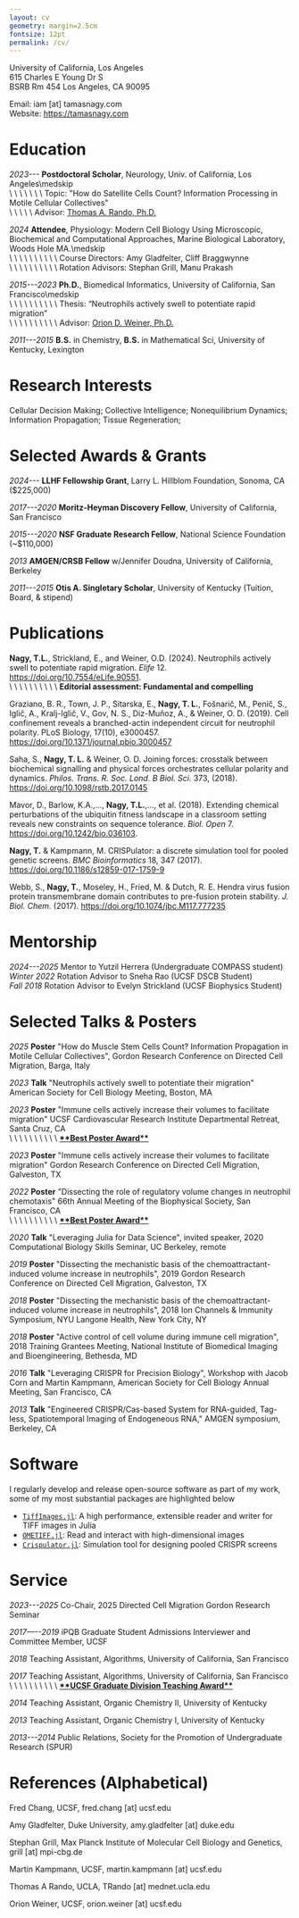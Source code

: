 ```yaml
---
layout: cv
geometry: margin=2.5cm
fontsize: 12pt
permalink: /cv/
---
```


University of California, Los Angeles \
615 Charles E Young Dr S\
BSRB Rm 454
Los Angeles, CA 90095


Email: iam [at] tamasnagy.com\
Website: <https://tamasnagy.com>


# Education

*2023---* **Postdoctoral Scholar**, Neurology, Univ. of
California, Los Angeles\medskip\
\ \ \ \ \ \ \ Topic: "How do Satellite Cells Count? Information Processing in Motile Cellular Collectives"\
\ \ \ \ \ Advisor: [Thomas A. Rando, Ph.D.](https://randolab.healthsciences.ucla.edu/)

*2024* **Attendee**, Physiology: Modern Cell Biology Using Microscopic, Biochemical and Computational Approaches\, Marine Biological Laboratory, Woods Hole MA.\medskip\
\ \ \ \ \ \ \ \ \ \ Course Directors: Amy Gladfelter, Cliff Braggwynne\
\ \ \ \ \ \ \ \ \ \ Rotation Advisors: Stephan Grill, Manu Prakash

*2015---2023*    **Ph.D.**, Biomedical Informatics, University of
California, San Francisco\medskip\
\ \ \ \ \ \ \ \ \ \ Thesis: “Neutrophils actively swell to potentiate rapid migration”\
\ \ \ \ \ \ \ \ \ \ Advisor: [Orion D. Weiner, Ph.D.](https://weinerlab.com)

*2011---2015* **B.S.** in Chemistry, **B.S.** in Mathematical Sci, University of
Kentucky, Lexington


# Research Interests

Cellular Decision Making; Collective Intelligence; Nonequilibrium Dynamics; Information Propagation; Tissue Regeneration;


# Selected Awards & Grants

*2024---* **LLHF Fellowship Grant**, Larry L. Hillblom Foundation, Sonoma, CA ($225,000)

*2017---2020* **Moritz-Heyman Discovery Fellow**, University of California, San Francisco

*2015---2020* **NSF Graduate Research Fellow**, National Science Foundation (~$110,000)

*2013* **AMGEN/CRSB Fellow** w/Jennifer Doudna, University of California, Berkeley

*2011---2015* **Otis A. Singletary Scholar**, University of Kentucky (Tuition, Board, & stipend)


# Publications

**Nagy, T.L.**, Strickland, E., and Weiner, O.D. (2024). Neutrophils actively swell to potentiate
rapid migration. *Elife* 12. <https://doi.org/10.7554/eLife.90551>.\
\ \ \ \ \ \ \ \ \ \ **Editorial assessment: Fundamental and compelling**

Graziano, B. R., Town, J. P., Sitarska, E., **Nagy, T. L.**, Fošnarič, M., Penič, S., 
Iglič, A., Kralj-Iglič, V., Gov, N. S., Diz-Muñoz, A., & Weiner, O. D. (2019). Cell 
confinement reveals a branched-actin independent circuit for neutrophil polarity. 
PLoS Biology, 17(10), e3000457. <https://doi.org/10.1371/journal.pbio.3000457>

Saha, S., **Nagy, T. L.** & Weiner, O. D. Joining forces: crosstalk between
biochemical signalling and physical forces orchestrates cellular polarity and
dynamics. *Philos. Trans. R. Soc. Lond. B Biol. Sci.* 373, (2018). <https://doi.org/10.1098/rstb.2017.0145>

Mavor, D., Barlow, K.A.,..., **Nagy, T.L.**,..., et al. (2018). Extending chemical perturbations
of the ubiquitin fitness landscape in a classroom setting reveals new constraints on sequence
tolerance. *Biol. Open* 7. <https://doi.org/10.1242/bio.036103>.

**Nagy, T.** & Kampmann, M. CRISPulator: a discrete simulation tool for pooled 
genetic screens. *BMC Bioinformatics* 18, 347 (2017). <https://doi.org/10.1186/s12859-017-1759-9>

Webb, S., **Nagy, T.**, Moseley, H., Fried, M. & Dutch, R. E. Hendra virus 
fusion protein transmembrane domain contributes to pre-fusion protein stability. 
*J. Biol. Chem.* (2017). <https://doi.org/10.1074/jbc.M117.777235>


# Mentorship

*2024---2025* Mentor to Yutzil Herrera (Undergraduate COMPASS student)\
*Winter 2022* Rotation Advisor to Sneha Rao (UCSF DSCB Student)\
*Fall 2018* Rotation Advisor to Evelyn Strickland (UCSF Biophysics Student)

# Selected Talks & Posters

*2025* **Poster** "How do Muscle Stem Cells Count? Information Propagation
in Motile Cellular Collectives", Gordon Research Conference on Directed Cell Migration, Barga, Italy

*2023* **Talk** "Neutrophils actively swell to potentiate their migration"
American Society for Cell Biology Meeting, Boston, MA

*2023* **Poster** "Immune cells actively increase their volumes to facilitate migration"
UCSF Cardiovascular Research Institute Departmental Retreat, Santa Cruz, CA\
\ \ \ \ \ \ \ \ \ \ [**\*\*Best Poster Award\*\***](a)

*2023* **Poster** "Immune cells actively increase their volumes to facilitate migration"
Gordon Research Conference on Directed Cell Migration, Galveston, TX

*2022* **Poster** "Dissecting the role of regulatory volume changes in neutrophil chemotaxis"
66th Annual Meeting of the Biophysical Society, San Francisco, CA\
\ \ \ \ \ \ \ \ \ \ [**\*\*Best Poster Award\*\***](a)

*2020* **Talk** "Leveraging Julia for Data Science", invited speaker, 2020 Computational Biology 
Skills Seminar, UC Berkeley, remote

*2019* **Poster** "Dissecting the mechanistic basis of the chemoattractant-induced volume
increase in neutrophils", 2019 Gordon Research Conference on Directed Cell 
Migration, Galveston, TX

*2018* **Poster** "Dissecting the mechanistic basis of the chemoattractant-induced volume
increase in neutrophils", 2018 Ion Channels & Immunity Symposium, NYU Langone
Health, New York City, NY

*2018* **Poster** "Active control of cell volume during immune cell migration", 2018
Training Grantees Meeting, National Institute of Biomedical Imaging and
Bioengineering, Bethesda, MD

*2016* **Talk** "Leveraging CRISPR for Precision Biology", Workshop with Jacob Corn and
Martin Kampmann, American Society for Cell Biology Annual Meeting, San Francisco,
CA

*2013* **Talk** "Engineered CRISPR/Cas-based System for RNA-guided, Tag-less,
Spatiotemporal Imaging of Endogeneous RNA," AMGEN symposium, Berkeley, CA

# Software

I regularly develop and release open-source software as part of my work, some of my most
substantial packages are highlighted below

- [`TiffImages.jl`](https://github.com/tlnagy/TiffImages.jl): A high performance, extensible 
reader and writer for TIFF images in Julia
- [`OMETIFF.jl`](https://github.com/tlnagy/OMETIFF.jl): Read and interact with
  high-dimensional images
- [`Crispulator.jl`](https://github.com/tlnagy/Crispulator.jl): Simulation tool
  for designing pooled CRISPR screens

# Service

*2023---2025* Co-Chair, 2025 Directed Cell Migration Gordon Research Seminar

*2017—--2019* iPQB Graduate Student Admissions Interviewer and Committee Member, UCSF

*2018* Teaching Assistant, Algorithms, University of California, San Francisco

*2017* Teaching Assistant, Algorithms, University of California, San Francisco\
\ \ \ \ \ \ \ \ \ \ [**\*\*UCSF Graduate Division Teaching Award\*\***](a)

*2014* Teaching Assistant, Organic Chemistry II, University of Kentucky

*2013* Teaching Assistant, Organic Chemistry I, University of Kentucky

*2013---2014* Public Relations, Society for the Promotion of Undergraduate Research (SPUR)


# References (Alphabetical)

Fred Chang, UCSF, fred.chang [at] ucsf.edu

Amy Gladfelter, Duke University, amy.gladfelter [at] duke.edu

Stephan Grill, Max Planck Institute of Molecular Cell Biology and Genetics, grill [at] mpi-cbg.de

Martin Kampmann, UCSF, martin.kampmann [at] ucsf.edu

Thomas A Rando, UCLA, TRando [at] mednet.ucla.edu

Orion Weiner, UCSF, orion.weiner [at] ucsf.edu

